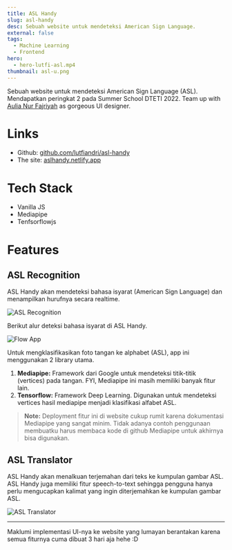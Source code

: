 ```yaml
---
title: ASL Handy
slug: asl-handy
desc: Sebuah website untuk mendeteksi American Sign Language.
external: false
tags:
  - Machine Learning
  - Frontend
hero:
  - hero-lutfi-asl.mp4
thumbnail: asl-u.png
---
```


Sebuah website untuk mendeteksi American Sign Language (ASL). Mendapatkan peringkat 2 pada Summer School DTETI 2022. Team up with [Aulia Nur Fajriyah] as gorgeous UI designer.

# Links

- Github: [github.com/lutfiandri/asl-handy](https://github.com/lutfiandri/asl-handy)
- The site: [aslhandy.netlify.app](https://aslhandy.netlify.app/)

# Tech Stack

- Vanilla JS
- Mediapipe
- Tenfsorflowjs

# Features

## ASL Recognition

ASL Handy akan mendeteksi bahasa isyarat (American Sign Language) dan menampilkan hurufnya secara realtime.

![ASL Recognition](/portfolio/asl-handy/asl-u.png)

Berikut alur deteksi bahasa isyarat di ASL Handy.

![Flow App](/portfolio/asl-handy/flow-app.png)

Untuk mengklasifikasikan foto tangan ke alphabet (ASL), app ini menggunakan 2 library utama.

1. **Mediapipe:** Framework dari Google untuk mendeteksi titik-titik (vertices) pada tangan. FYI, Mediapipe ini masih memiliki banyak fitur lain.
2. **Tensorflow:** Framework Deep Learning. Digunakan untuk mendeteksi vertices hasil mediapipe menjadi klasifikasi alfabet ASL.

> **Note:** Deployment fitur ini di website cukup rumit karena dokumentasi Mediapipe yang sangat minim. Tidak adanya contoh penggunaan membuatku harus membaca kode di github Mediapipe untuk akhirnya bisa digunakan.

## ASL Translator

ASL Handy akan menalkuan terjemahan dari teks ke kumpulan gambar ASL. ASL Handy juga memiliki fitur speech-to-text sehingga pengguna hanya perlu mengucapkan kalimat yang ingin diterjemahkan ke kumpulan gambar ASL.

![ASL Translator](/portfolio/asl-handy/asl-translator.png)

---

Maklumi implementasi UI-nya ke website yang lumayan berantakan karena semua fiturnya cuma dibuat 3 hari aja hehe :D

<!-- def -->

[aulia nur fajriyah]: https://www.linkedin.com/in/aulianurfajriyah
